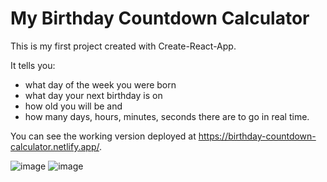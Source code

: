 # My Birthday Countdown Calculator 

This is my first project created with Create-React-App. 

It tells you:
- what day of the week you were born
- what day your next birthday is on
- how old you will be and 
- how many days, hours, minutes, seconds there are to go in real time.

You can see the working version deployed at https://birthday-countdown-calculator.netlify.app/. 



![image](https://user-images.githubusercontent.com/78556111/117565970-02a28180-b0ac-11eb-93a5-767db3e185f0.png)
![image](https://user-images.githubusercontent.com/78556111/117566025-3aa9c480-b0ac-11eb-9858-2bcf634c5fae.png)

